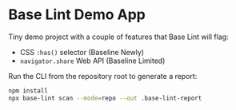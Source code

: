 # Base Lint Demo App

Tiny demo project with a couple of features that Base Lint will flag:

- CSS `:has()` selector (Baseline Newly)
- `navigator.share` Web API (Baseline Limited)

Run the CLI from the repository root to generate a report:

```bash
npm install
npx base-lint scan --mode=repo --out .base-lint-report
```
